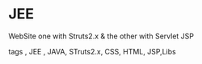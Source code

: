 # JEE

WebSite one with Struts2.x & the other with Servlet JSP

tags , JEE , JAVA, STruts2.x, CSS, HTML, JSP,Libs
